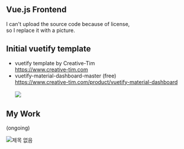 ## Vue.js Frontend
 I can't upload the source code because of license, </br>
 so I replace it with a picture.


## Initial vuetify template
- vuetify template by Creative-Tim
<br>https://www.creative-tim.com</br>
- vuetify-material-dashboard-master (free)
<br>https://www.creative-tim.com/product/vuetify-material-dashboard</br>
<br><a href="https://demos.creative-tim.com/vuetify-material-dashboard/?_ga=2.159993716.852629768.1651301784-1783101921.1651301784#/" target="_blank"><img src="https://img.shields.io/badge/%20Click Me!-808080?style=for-the-badge&logo=matlab&logoColor=white"/></a>

## My Work 
(ongoing)

![제목 없음](https://user-images.githubusercontent.com/62462440/167590830-a4ff9fdc-3708-47b0-b6cb-bfcafa32876f.png)
